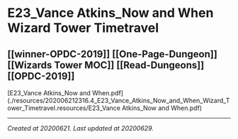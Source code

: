 # E23_Vance Atkins_Now and When Wizard Tower Timetravel
 [[winner-OPDC-2019]] [[One-Page-Dungeon]] [[Wizards Tower MOC]] [[Read-Dungeons]] [[OPDC-2019]] 
---



[E23\_Vance Atkins\_Now and When.pdf](./resources/202006212316.4_E23_Vance_Atkins_Now_and_When_Wizard_Tower_Timetravel.resources/E23_Vance Atkins_Now and When.pdf)

---

_Created at 20200621._
_Last updated at 20200629._



